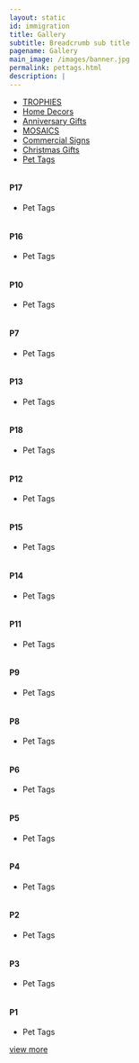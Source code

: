 ```yaml
---
layout: static
id: immigration
title: Gallery
subtitle: Breadcrumb sub title
pagename: Gallery
main_image: /images/banner.jpg
permalink: pettags.html
description: |
---
```

<div class="wpsuptr-standard-row">
   <div class="container">
      <div class="portfolio-content">
         <div class="portfolio-filter-wrap text-center">
            <ul class="filter_tag">
               <li ><a href="/trophies.html" >TROPHIES</a></li>
               <li ><a href="/homedecors.html" >Home Decors</a></li>
               <li><a href="/anniversary.html" >Anniversary Gifts</a></li>
               <li><a href="/mosaics.html" >MOSAICS</a></li>
               <li><a href="/commercialsign.html" >Commercial Signs</a></li>
               <li ><a href="/christmasgift.html" >Christmas Gifts</a></li>
               <li class="active"><a href="/pettags.html" >Pet Tags</a></li>
            </ul>
         </div>
         <div
            class="portfolio portfolio-gutter portfolio-style-2 portfolio-masonry portfolio-not-full portfolio-4-column">
            <div class="portfolio-item pettags">
               <div class="portfolio-item-content">
                  <div class="item-thumbnail">
                     <a class="example-image-link"  >
                     <img class="example-image" src="images/portfolio/fwdcategories/PET TAGS/P17.jpg" alt=""/>
                     </a>
                     <a href="images/portfolio/fwdcategories/PET TAGS/P17.jpg"  data-lightbox="example-set" data-title="" class="button" data-motafobox="roadtrip"><i class="ti-zoom-in"></i></a>
                  </div>
                  <div class="portfolio-description">
                     <h4>P17</h4>
                     <ul class="portfolio-category">
                        <li>Pet Tags</li>
                     </ul>
                  </div>
               </div>
            </div>
            <div class="portfolio-item pettags">
               <div class="portfolio-item-content">
                  <div class="item-thumbnail">
                     <a class="example-image-link"  >
                     <img class="example-image" src="images/portfolio/fwdcategories/PET TAGS/P16.jpg" alt=""/>
                     </a>
                     <a href="images/portfolio/fwdcategories/PET TAGS/P16.jpg" data-lightbox="example-set" data-title="" class="button" data-motafobox="roadtrip"><i class="ti-zoom-in"></i></a>
                  </div>
                  <div class="portfolio-description">
                     <h4>P16</h4>
                     <ul class="portfolio-category">
                        <li>Pet Tags</li>
                     </ul>
                  </div>
               </div>
            </div>
            <div class="portfolio-item pettags">
               <div class="portfolio-item-content">
                  <div class="item-thumbnail">
                     <a class="example-image-link"  >
                     <img class="example-image" src="images/portfolio/fwdcategories/PET TAGS/P10.jpg" alt=""/>
                     </a>
                     <a href="images/portfolio/fwdcategories/PET TAGS/P10.jpg"  data-lightbox="example-set" data-title="" class="button" data-motafobox="roadtrip"><i class="ti-zoom-in"></i></a>
                  </div>
                  <div class="portfolio-description">
                     <h4>P10</h4>
                     <ul class="portfolio-category">
                        <li>Pet Tags</li>
                     </ul>
                  </div>
               </div>
            </div>
            <div class="portfolio-item pettags">
               <div class="portfolio-item-content">
                  <div class="item-thumbnail">
                     <a class="example-image-link"  >
                     <img class="example-image" src="images/portfolio/fwdcategories/PET TAGS/P7.jpg" alt=""/>
                     </a>
                     <a href="images/portfolio/fwdcategories/PET TAGS/P7.jpg"  data-lightbox="example-set" data-title="" class="button" data-motafobox="roadtrip"><i class="ti-zoom-in"></i></a>
                  </div>
                  <div class="portfolio-description">
                     <h4>P7</h4>
                     <ul class="portfolio-category">
                        <li>Pet Tags</li>
                     </ul>
                  </div>
               </div>
            </div>
            <div class="portfolio-item pettags">
               <div class="portfolio-item-content">
                  <div class="item-thumbnail">
                     <a class="example-image-link"  >
                     <img class="example-image" src="images/portfolio/fwdcategories/PET TAGS/P13.jpg" alt=""/>
                     </a>
                     <a href="images/portfolio/fwdcategories/PET TAGS/P13.jpg"  data-lightbox="example-set" data-title="" class="button" data-motafobox="roadtrip"><i class="ti-zoom-in"></i></a>
                  </div>
                  <div class="portfolio-description">
                     <h4>P13</h4>
                     <ul class="portfolio-category">
                        <li>Pet Tags</li>
                     </ul>
                  </div>
               </div>
            </div>
            <div class="portfolio-item pettags">
               <div class="portfolio-item-content">
                  <div class="item-thumbnail">
                     <a class="example-image-link"  >
                     <img class="example-image" src="images/portfolio/fwdcategories/PET TAGS/P18.jpg" alt=""/>
                     </a>
                     <a href="images/portfolio/fwdcategories/PET TAGS/P18.jpg"  data-lightbox="example-set" data-title="" class="button" data-motafobox="roadtrip"><i class="ti-zoom-in"></i></a>
                  </div>
                  <div class="portfolio-description">
                     <h4>P18</h4>
                     <ul class="portfolio-category">
                        <li>Pet Tags</li>
                     </ul>
                  </div>
               </div>
            </div>
            <div class="portfolio-item pettags">
               <div class="portfolio-item-content">
                  <div class="item-thumbnail">
                     <a class="example-image-link"  >
                     <img class="example-image" src="images/portfolio/fwdcategories/PET TAGS/P12.jpg" alt=""/>
                     </a>
                     <a href="images/portfolio/fwdcategories/PET TAGS/P12.jpg"  data-lightbox="example-set" data-title="" class="button" data-motafobox="roadtrip"><i class="ti-zoom-in"></i></a>
                  </div>
                  <div class="portfolio-description">
                     <h4>P12</h4>
                     <ul class="portfolio-category">
                        <li>Pet Tags</li>
                     </ul>
                  </div>
               </div>
            </div>
            <div class="portfolio-item pettags">
               <div class="portfolio-item-content">
                  <div class="item-thumbnail">
                     <a class="example-image-link"  >
                     <img class="example-image" src="images/portfolio/fwdcategories/PET TAGS/P15.jpg" alt=""/>
                     </a>
                     <a href="images/portfolio/fwdcategories/PET TAGS/P15.jpg"  data-lightbox="example-set" data-title="" class="button" data-motafobox="roadtrip"><i class="ti-zoom-in"></i></a>
                  </div>
                  <div class="portfolio-description">
                     <h4>P15</h4>
                     <ul class="portfolio-category">
                        <li>Pet Tags</li>
                     </ul>
                  </div>
               </div>
            </div>
            <div class="portfolio-item pettags">
               <div class="portfolio-item-content">
                  <div class="item-thumbnail">
                     <a class="example-image-link"  >
                     <img class="example-image" src="images/portfolio/fwdcategories/PET TAGS/P14.jpg" alt=""/>
                     </a>
                     <a href="images/portfolio/fwdcategories/PET TAGS/P14.jpg"  data-lightbox="example-set" data-title="" class="button" data-motafobox="roadtrip"><i class="ti-zoom-in"></i></a>
                  </div>
                  <div class="portfolio-description">
                     <h4>P14</h4>
                     <ul class="portfolio-category">
                        <li>Pet Tags</li>
                     </ul>
                  </div>
               </div>
            </div>
            <div class="portfolio-item pettags">
               <div class="portfolio-item-content">
                  <div class="item-thumbnail">
                     <a class="example-image-link"  >
                     <img class="example-image" src="images/portfolio/fwdcategories/PET TAGS/P11.jpg" alt=""/>
                     </a>
                     <a href="images/portfolio/fwdcategories/PET TAGS/P11.jpg"  data-lightbox="example-set" data-title="" class="button" data-motafobox="roadtrip"><i class="ti-zoom-in"></i></a>
                  </div>
                  <div class="portfolio-description">
                     <h4>P11</h4>
                     <ul class="portfolio-category">
                        <li>Pet Tags</li>
                     </ul>
                  </div>
               </div>
            </div>
            <div class="portfolio-item pettags">
               <div class="portfolio-item-content">
                  <div class="item-thumbnail">
                     <a class="example-image-link"  >
                     <img class="example-image" src="images/portfolio/fwdcategories/PET TAGS/P9.jpg" alt=""/>
                     </a>
                     <a href="images/portfolio/fwdcategories/PET TAGS/P9.jpg"  data-lightbox="example-set" data-title="" class="button" data-motafobox="roadtrip"><i class="ti-zoom-in"></i></a>
                  </div>
                  <div class="portfolio-description">
                     <h4>P9</h4>
                     <ul class="portfolio-category">
                        <li>Pet Tags</li>
                     </ul>
                  </div>
               </div>
            </div>
            <div class="portfolio-item pettags">
               <div class="portfolio-item-content">
                  <div class="item-thumbnail">
                     <a class="example-image-link"  >
                     <img class="example-image" src="images/portfolio/fwdcategories/PET TAGS/P8.jpg" alt=""/>
                     </a>
                     <a href="images/portfolio/fwdcategories/PET TAGS/P8.jpg"  data-lightbox="example-set" data-title="" class="button" data-motafobox="roadtrip"><i class="ti-zoom-in"></i></a>
                  </div>
                  <div class="portfolio-description">
                     <h4>P8</h4>
                     <ul class="portfolio-category">
                        <li>Pet Tags</li>
                     </ul>
                  </div>
               </div>
            </div>
            <div class="portfolio-item pettags">
               <div class="portfolio-item-content">
                  <div class="item-thumbnail">
                     <a class="example-image-link"  >
                     <img class="example-image" src="images/portfolio/fwdcategories/PET TAGS/P6.jpg" alt=""/>
                     </a>
                     <a href="images/portfolio/fwdcategories/PET TAGS/P6.jpg"  data-lightbox="example-set" data-title="" class="button" data-motafobox="roadtrip"><i class="ti-zoom-in"></i></a>
                  </div>
                  <div class="portfolio-description">
                     <h4>P6</h4>
                     <ul class="portfolio-category">
                        <li>Pet Tags</li>
                     </ul>
                  </div>
               </div>
            </div>
            <div class="portfolio-item pettags">
               <div class="portfolio-item-content">
                  <div class="item-thumbnail">
                     <a class="example-image-link"  >
                     <img class="example-image" src="images/portfolio/fwdcategories/PET TAGS/P5.jpg" alt=""/>
                     </a>
                     <a href="images/portfolio/fwdcategories/PET TAGS/P5.jpg"  data-lightbox="example-set" data-title="" class="button" data-motafobox="roadtrip"><i class="ti-zoom-in"></i></a>
                  </div>
                  <div class="portfolio-description">
                     <h4>P5</h4>
                     <ul class="portfolio-category">
                        <li>Pet Tags</li>
                     </ul>
                  </div>
               </div>
            </div>
            <div class="portfolio-item pettags hidden">
               <div class="portfolio-item-content">
                  <div class="item-thumbnail">
                     <a class="example-image-link"  >
                     <img class="example-image" src="images/portfolio/fwdcategories/PET TAGS/P4.jpg" alt=""/>
                     </a>
                     <a href="images/portfolio/fwdcategories/PET TAGS/P4.jpg"  data-lightbox="example-set" data-title="" class="button" data-motafobox="roadtrip"><i class="ti-zoom-in"></i></a>
                  </div>
                  <div class="portfolio-description">
                     <h4>P4</h4>
                     <ul class="portfolio-category">
                        <li>Pet Tags</li>
                     </ul>
                  </div>
               </div>
            </div>
            <div class="portfolio-item pettags hidden">
               <div class="portfolio-item-content">
                  <div class="item-thumbnail">
                     <a class="example-image-link"  >
                     <img class="example-image" src="images/portfolio/fwdcategories/PET TAGS/P2.jpg" alt=""/>
                     </a>
                     <a href="images/portfolio/fwdcategories/PET TAGS/P2.jpg"  data-lightbox="example-set" data-title="" class="button" data-motafobox="roadtrip"><i class="ti-zoom-in"></i></a>
                  </div>
                  <div class="portfolio-description">
                     <h4>P2</h4>
                     <ul class="portfolio-category">
                        <li>Pet Tags</li>
                     </ul>
                  </div>
               </div>
            </div>
            <div class="portfolio-item pettags hidden">
               <div class="portfolio-item-content">
                  <div class="item-thumbnail">
                     <a class="example-image-link"  >
                     <img class="example-image" src="images/portfolio/fwdcategories/PET TAGS/P3.jpg" alt=""/>
                     </a>
                     <a href="images/portfolio/fwdcategories/PET TAGS/P3.jpg"  data-lightbox="example-set" data-title="" class="button" data-motafobox="roadtrip"><i class="ti-zoom-in"></i></a>
                  </div>
                  <div class="portfolio-description">
                     <h4>P3</h4>
                     <ul class="portfolio-category">
                        <li>Pet Tags</li>
                     </ul>
                  </div>
               </div>
            </div>
            <div class="portfolio-item pettags hidden">
               <div class="portfolio-item-content">
                  <div class="item-thumbnail">
                     <a class="example-image-link"  >
                     <img class="example-image" src="images/portfolio/fwdcategories/PET TAGS/P1.jpg" alt=""/>
                     </a>
                     <a href="images/portfolio/fwdcategories/PET TAGS/P1.jpg"  data-lightbox="example-set" data-title="" class="button" data-motafobox="roadtrip"><i class="ti-zoom-in"></i></a>
                  </div>
                  <div class="portfolio-description">
                     <h4>P1</h4>
                     <ul class="portfolio-category">
                        <li>Pet Tags</li>
                     </ul>
                  </div>
               </div>
            </div>
         </div>
         <div class="pagination-area">
            <div class="load-more text-center">
               <a class="button lode-more" href="#">view more<i class="ti-reload"></i></a>
            </div>
         </div>
      </div>
   </div>
</div>